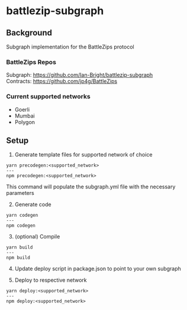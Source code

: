 # battlezip-subgraph

## Background
Subgraph implementation for the BattleZips protocol

### BattleZips Repos

Subgraph: https://github.com/Ian-Bright/battlezip-subgraph  
Contracts: https://github.com/jp4g/BattleZips

### Current supported networks

* Goerli
* Mumbai
* Polygon

## Setup

1. Generate template files for supported network of choice

```
yarn precodegen:<supported_network>
---
npm precodegen:<supported_network>
```

This command will populate the subgraph.yml file with the necessary parameters

2. Generate code

```
yarn codegen
---
npm codegen
```

3. (optional) Compile

```
yarn build
--- 
npm build
```

4. Update deploy script in package.json to point to your own subgraph


5. Deploy to respective network

```
yarn deploy:<supported_network>
---
npm deploy:<supported_network>
```



